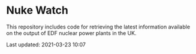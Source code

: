 # Nuke Watch

This repository includes code for retrieving the latest information available on the output of EDF nuclear power plants in the UK.

Last updated: 2021-03-23 10:07